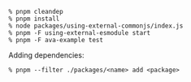 ```console
% pnpm cleandep
% pnpm install
% node packages/using-external-commonjs/index.js
% pnpm -F using-external-esmodule start
% pnpm -F ava-example test
```

Adding dependencies:

```console
% pnpm --filter ./packages/<name> add <package>
```
